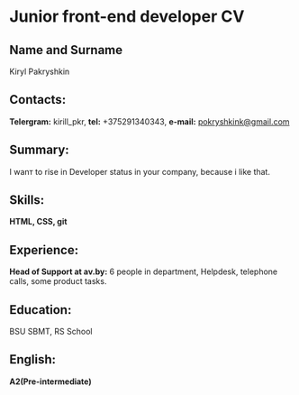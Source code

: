 # Junior front-end developer CV
## Name and Surname
Kiryl Pakryshkin
## Contacts:
**Telergram:** kirill_pkr, **tel:** +375291340343, **e-mail:** pokryshkink@gmail.com
## Summary:
I wanт to rise in Developer status in your company, because i like that.
## Skills:
**HTML, CSS, git**
## Experience:
**Head of Support at av.by:** 6 people in department, Helpdesk, telephone calls, some product tasks.
## Education:
BSU SBMT, RS School
## English:
**A2(Pre-intermediate)**
